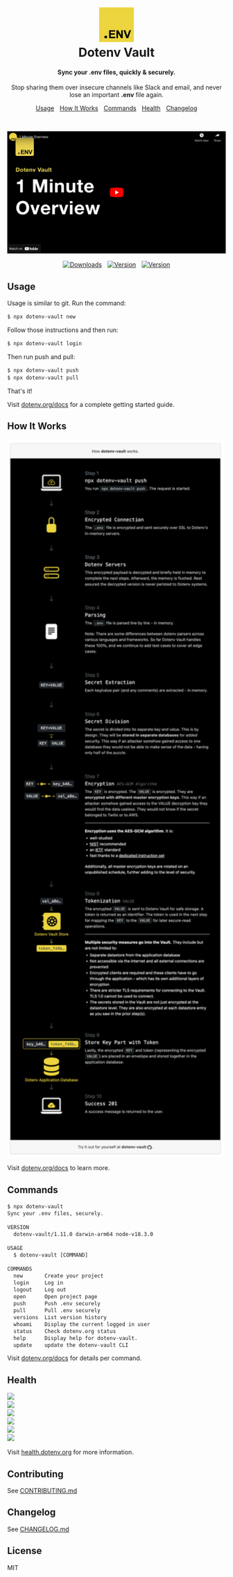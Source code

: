 <h1 align="center">
  <a href="https://docs.dotenv.org?r=1"><img src="https://raw.githubusercontent.com/motdotla/dotenv/master/dotenv.png" alt="dotenv-vault" width="80" height="80" ></a>
  <br>
  Dotenv Vault
  <br>
</h1>

<h4 align="center">Sync your .env files, quickly & securely.</h4>
<p align="center">Stop sharing them over insecure channels like Slack and email, and never lose an important <strong>.env</strong> file again.</p>

<p align="center">
  <a href="#usage">Usage</a>
  <img src="https://img.spacergif.org/v1/spacer.gif" width="5" height="1">
  <a href="#how-it-works">How It Works</a>
  <img src="https://img.spacergif.org/v1/spacer.gif" width="5" height="1">
  <a href="#commands" target="_blank">Commands</a>
  <img src="https://img.spacergif.org/v1/spacer.gif" width="5" height="1">
  <a href="#health" target="_blank">Health</a>
  <img src="https://img.spacergif.org/v1/spacer.gif" width="5" height="1">
  <a href="#changelog">Changelog</a>
</p>

<img src="https://img.spacergif.org/v1/spacer.gif" width="1" height="10">

[![1 Minute Overview](./dotenv-vault.png)](https://www.youtube.com/watch?v=z-lBjxfhWeY)

<p align="center">
  <a href="https://npmjs.org/package/dotenv-vault"><img src="https://img.shields.io/npm/dt/dotenv-vault.svg" alt="Downloads"></a>
  <img src="https://img.spacergif.org/v1/spacer.gif" width="5" height="1">
  <a href="https://npmjs.org/package/dotenv-vault"><img src="https://img.shields.io/npm/v/dotenv-vault.svg" alt="Version"></a>
  <img src="https://img.spacergif.org/v1/spacer.gif" width="5" height="1">
  <a href="https://marketplace.visualstudio.com/items?itemName=dotenv.dotenv-vscode"><img src="https://img.shields.io/visual-studio-marketplace/v/dotenv.dotenv-vscode?label=VS%20Marketplace&logo=visual-studio-code" alt="Version"></a>
</p>

## Usage

Usage is similar to git. Run the command:

```bash
$ npx dotenv-vault new
```

Follow those instructions and then run:

```bash
$ npx dotenv-vault login
```

Then run push and pull:

```bash
$ npx dotenv-vault push
$ npx dotenv-vault pull
```

That's it!

Visit [dotenv.org/docs](https://www.dotenv.org/docs/getting-started/with-dotenv-vault?r=1) for a complete getting started guide.

## How It Works

<a href="https://www.dotenv.org/docs/security/dotenv-vault"><img src="./how-dotenv-vault-works.png" alt="How Dotenv Vault works" width="500"/></a>

Visit [dotenv.org/docs](https://www.dotenv.org/docs/security/overview?r=1) to learn more.

## Commands

```
$ npx dotenv-vault
Sync your .env files, securely.

VERSION
  dotenv-vault/1.11.0 darwin-arm64 node-v18.3.0

USAGE
  $ dotenv-vault [COMMAND]

COMMANDS
  new       Create your project
  login     Log in
  logout    Log out
  open      Open project page
  push      Push .env securely
  pull      Pull .env securely
  versions  List version history
  whoami    Display the current logged in user
  status    Check dotenv.org status
  help      Display help for dotenv-vault.
  update    update the dotenv-vault CLI
```

Visit [dotenv.org/docs](https://www.dotenv.org/docs/dotenv-vault?r=1) for details per command.

## Health

![](https://api.checklyhq.com/v1/badges/checks/c2fee99a-38e7-414e-89b8-9766ceeb1927?style=flat&theme=dark&responseTime=true)
<br>
![](https://api.checklyhq.com/v1/badges/checks/4f557967-1ed1-486a-b762-39a63781d752?style=flat&theme=dark&responseTime=true)
<br>
![](https://api.checklyhq.com/v1/badges/checks/804eb6fa-6599-4688-a649-7ff3c39a64b9?style=flat&theme=dark&responseTime=true)
<br>
![](https://api.checklyhq.com/v1/badges/checks/6a94504e-e936-4f07-bc0b-e08fee2734b3?style=flat&theme=dark&responseTime=true)
<br>
![](https://api.checklyhq.com/v1/badges/checks/06ac4f4e-3e0e-4501-9987-580b4d2a6b06?style=flat&theme=dark&responseTime=true)
<br>
![](https://api.checklyhq.com/v1/badges/checks/0ffc1e55-7ef0-4c2c-8acc-b6311871f41c?style=flat&theme=dark&responseTime=true)

Visit [health.dotenv.org](https://health.dotenv.org) for more information.

## Contributing

See [CONTRIBUTING.md](CONTRIBUTING.md)

## Changelog

See [CHANGELOG.md](CHANGELOG.md)

## License

MIT

